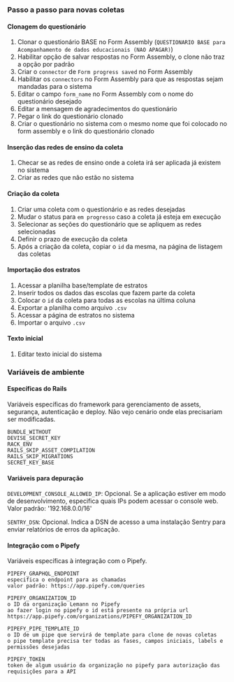 ### Passo a passo para novas coletas

#### Clonagem do questionário
1. Clonar o questionário BASE no Form Assembly (`QUESTIONARIO BASE para Acompanhamento de dados educacionais (NAO APAGAR)`)
2. Habilitar opção de salvar respostas no Form Assembly, o clone não traz a opção por padrão
3. Criar o `connector` de `Form progress saved` no Form Assembly
4. Habilitar os `connectors` no Form Assembly para que as respostas sejam mandadas para o sistema
5. Editar o campo `form_name` no Form Assembly com o nome do questionário desejado
6. Editar a mensagem de agradecimentos do questionário
7. Pegar o link do questionário clonado
8. Criar o questionário no sistema com o mesmo nome que foi colocado no form assembly e o link do questionário clonado

#### Inserção das redes de ensino da coleta
1. Checar se as redes de ensino onde a coleta irá ser aplicada já existem no sistema
2. Criar as redes que não estão no sistema

#### Criação da coleta
1. Criar uma coleta com o questionário e as redes desejadas
2. Mudar o status para `em progresso` caso a coleta já esteja em execução
3. Selecionar as seções do questionário que se apliquem as redes selecionadas
4. Definir o prazo de execução da coleta
5. Após a criação da coleta, copiar o `id` da mesma, na página de listagem das coletas

#### Importação dos estratos
1. Acessar a planilha base/template de estratos
2. Inserir todos os dados das escolas que fazem parte da coleta
3. Colocar o `id` da coleta para todas as escolas na última coluna
4. Exportar a planilha como arquivo `.csv`
5. Acessar a página de estratos no sistema
6. Importar o arquivo `.csv`

#### Texto inicial
1. Editar texto inicial do sistema

### Variáveis de ambiente

#### Específicas do Rails
Variáveis específicas do framework para gerenciamento de assets, segurança, autenticação e deploy.
Não vejo cenário onde elas precisariam ser modificadas.
```
BUNDLE_WITHOUT
DEVISE_SECRET_KEY
RACK_ENV
RAILS_SKIP_ASSET_COMPILATION
RAILS_SKIP_MIGRATIONS
SECRET_KEY_BASE
```

#### Variáveis para depuração

`DEVELOPMENT_CONSOLE_ALLOWED_IP`: Opcional. Se a aplicação estiver em modo de desenvolvimento, especifica quais IPs podem acessar o console web.
Valor padrão: '192.168.0.0/16'

`SENTRY_DSN`: Opcional. Indica a DSN de acesso a uma instalação Sentry para enviar relatórios de erros da aplicação.

#### Integração com o Pipefy
Variáveis específicas à integração com o Pipefy.

```
PIPEFY_GRAPHQL_ENDPOINT
especifica o endpoint para as chamadas
valor padrão: https://app.pipefy.com/queries
```

```
PIPEFY_ORGANIZATION_ID
o ID da organização Lemann no Pipefy
ao fazer login no pipefy o id está presente na própria url
https://app.pipefy.com/organizations/PIPEFY_ORGANIZATION_ID
```

```
PIPEFY_PIPE_TEMPLATE_ID
o ID de um pipe que servirá de template para clone de novas coletas
o pipe template precisa ter todas as fases, campos iniciais, labels e permissões desejadas
```

```
PIPEFY_TOKEN
token de algum usuário da organização no pipefy para autorização das requisições para a API
```

